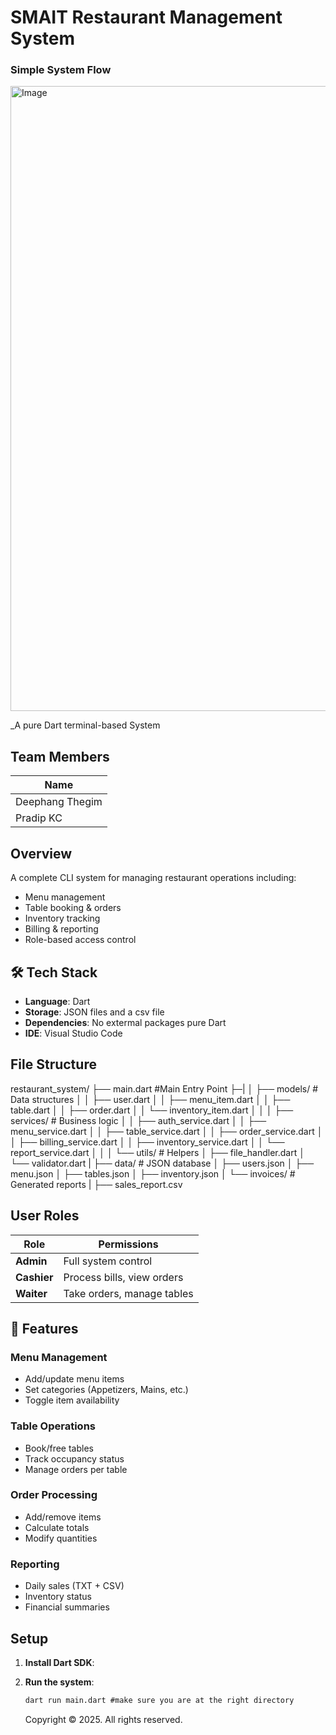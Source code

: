 # SMAIT Restaurant Management System

### Simple System Flow

<img width="1000" height="1000" alt="Image" src="https://github.com/user-attachments/assets/91d91efe-e2f1-4df6-a545-676280c654b8" />

\_A pure Dart terminal-based System

## Team Members

| Name            |
| --------------- |
| Deephang Thegim |
| Pradip KC       |

## Overview

A complete CLI system for managing restaurant operations including:

- Menu management
- Table booking & orders
- Inventory tracking
- Billing & reporting
- Role-based access control

## 🛠️ Tech Stack

- **Language**: Dart
- **Storage**: JSON files and a csv file
- **Dependencies**: No extermal packages pure Dart
- **IDE**: Visual Studio Code

## File Structure

restaurant_system/
├── main.dart #Main Entry Point
├─|
│ ├── models/ # Data structures
│ │ ├── user.dart
│ │ ├── menu_item.dart
│ │ ├── table.dart
│ │ ├── order.dart
│ │ └── inventory_item.dart
│ │
│ ├── services/ # Business logic
│ │ ├── auth_service.dart
│ │ ├── menu_service.dart
│ │ ├── table_service.dart
│ │ ├── order_service.dart
│ │ ├── billing_service.dart
│ │ ├── inventory_service.dart
│ │ └── report_service.dart
│ │
│ └── utils/ # Helpers
│ ├── file_handler.dart
│ └── validator.dart
|
├── data/ # JSON database
│ ├── users.json
│ ├── menu.json
│ ├── tables.json
│ ├── inventory.json
│ └── invoices/ # Generated reports
| ├── sales_report.csv

## User Roles

| Role        | Permissions                |
| ----------- | -------------------------- |
| **Admin**   | Full system control        |
| **Cashier** | Process bills, view orders |
| **Waiter**  | Take orders, manage tables |

## 🚀 Features

### Menu Management

- Add/update menu items
- Set categories (Appetizers, Mains, etc.)
- Toggle item availability

### Table Operations

- Book/free tables
- Track occupancy status
- Manage orders per table

### Order Processing

- Add/remove items
- Calculate totals
- Modify quantities

### Reporting

- Daily sales (TXT + CSV)
- Inventory status
- Financial summaries

## Setup

1. **Install Dart SDK**:

2. **Run the system**:
   ```cmd
   dart run main.dart #make sure you are at the right directory
   ```
   Copyright © 2025. All rights reserved.
